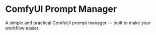 # ComfyUI Prompt Manager

A simple and practical ComfyUI prompt manager — built to make your workflow easier.
